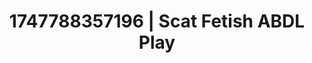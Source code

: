 ---
categories:
- Immersive erotica
- Creampie
- Erotic curves
- Titty fuck
- Morning after
image: /assets/images/1747788357196.jpg
layout: post
seo:
  description: Featured content with premium ABDL Play, Scat Fetish. HD images available.
  keywords: ABDL Play, Scat Fetish
  og_image: /assets/images/1747788357196.jpg
  schema_type: VisualArtwork
tags:
- '#1747788357196'
- Scat Fetish
- ABDL Play
title: 1747788357196 | Scat Fetish ABDL Play
---